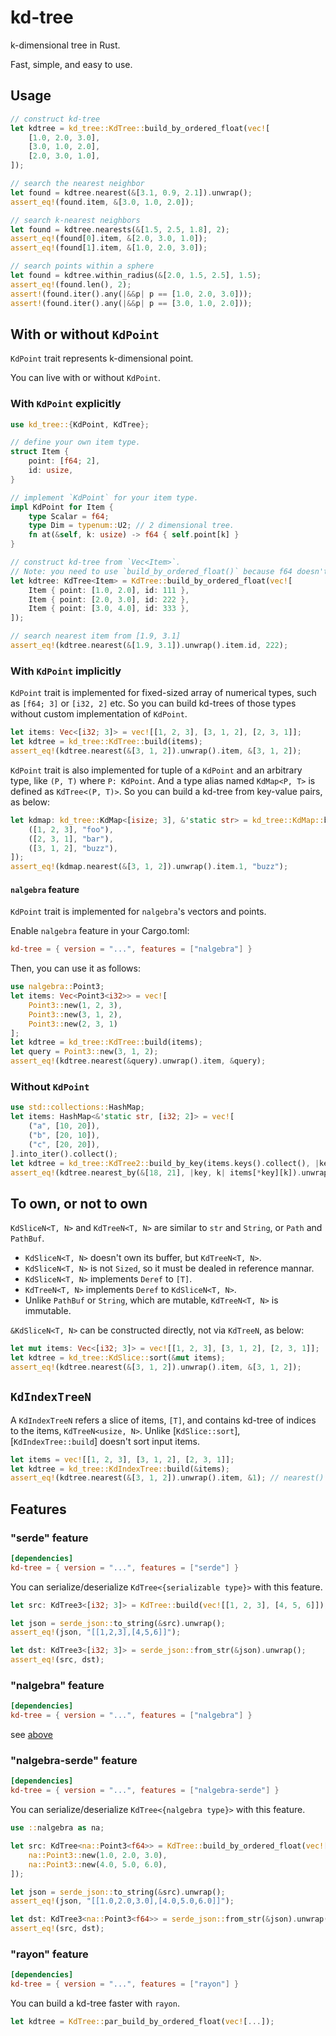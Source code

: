 # kd-tree

k-dimensional tree in Rust.

Fast, simple, and easy to use.

## Usage

```rust
// construct kd-tree
let kdtree = kd_tree::KdTree::build_by_ordered_float(vec![
    [1.0, 2.0, 3.0],
    [3.0, 1.0, 2.0],
    [2.0, 3.0, 1.0],
]);

// search the nearest neighbor
let found = kdtree.nearest(&[3.1, 0.9, 2.1]).unwrap();
assert_eq!(found.item, &[3.0, 1.0, 2.0]);

// search k-nearest neighbors
let found = kdtree.nearests(&[1.5, 2.5, 1.8], 2);
assert_eq!(found[0].item, &[2.0, 3.0, 1.0]);
assert_eq!(found[1].item, &[1.0, 2.0, 3.0]);

// search points within a sphere
let found = kdtree.within_radius(&[2.0, 1.5, 2.5], 1.5);
assert_eq!(found.len(), 2);
assert!(found.iter().any(|&&p| p == [1.0, 2.0, 3.0]));
assert!(found.iter().any(|&&p| p == [3.0, 1.0, 2.0]));
```

## With or without `KdPoint`

`KdPoint` trait represents k-dimensional point.

You can live with or without `KdPoint`.

### With `KdPoint` explicitly

```rust
use kd_tree::{KdPoint, KdTree};

// define your own item type.
struct Item {
    point: [f64; 2],
    id: usize,
}

// implement `KdPoint` for your item type.
impl KdPoint for Item {
    type Scalar = f64;
    type Dim = typenum::U2; // 2 dimensional tree.
    fn at(&self, k: usize) -> f64 { self.point[k] }
}

// construct kd-tree from `Vec<Item>`.
// Note: you need to use `build_by_ordered_float()` because f64 doesn't implement `Ord` trait.
let kdtree: KdTree<Item> = KdTree::build_by_ordered_float(vec![
    Item { point: [1.0, 2.0], id: 111 },
    Item { point: [2.0, 3.0], id: 222 },
    Item { point: [3.0, 4.0], id: 333 },
]);

// search nearest item from [1.9, 3.1]
assert_eq!(kdtree.nearest(&[1.9, 3.1]).unwrap().item.id, 222);
```

### With `KdPoint` implicitly

`KdPoint` trait is implemented for fixed-sized array of numerical types, such as `[f64; 3]` or `[i32, 2]` etc.
So you can build kd-trees of those types without custom implementation of `KdPoint`.

```rust
let items: Vec<[i32; 3]> = vec![[1, 2, 3], [3, 1, 2], [2, 3, 1]];
let kdtree = kd_tree::KdTree::build(items);
assert_eq!(kdtree.nearest(&[3, 1, 2]).unwrap().item, &[3, 1, 2]);
```

`KdPoint` trait is also implemented for tuple of a `KdPoint` and an arbitrary type, like `(P, T)` where `P: KdPoint`.
And a type alias named `KdMap<P, T>` is defined as `KdTree<(P, T)>`.
So you can build a kd-tree from key-value pairs, as below:

```rust
let kdmap: kd_tree::KdMap<[isize; 3], &'static str> = kd_tree::KdMap::build(vec![
    ([1, 2, 3], "foo"),
    ([2, 3, 1], "bar"),
    ([3, 1, 2], "buzz"),
]);
assert_eq!(kdmap.nearest(&[3, 1, 2]).unwrap().item.1, "buzz");
```

#### `nalgebra` feature
`KdPoint` trait is implemented for `nalgebra`'s vectors and points.

Enable `nalgebra` feature in your Cargo.toml:
```toml
kd-tree = { version = "...", features = ["nalgebra"] }
```
Then, you can use it as follows:
```rust
use nalgebra::Point3;
let items: Vec<Point3<i32>> = vec![
    Point3::new(1, 2, 3),
    Point3::new(3, 1, 2),
    Point3::new(2, 3, 1)
];
let kdtree = kd_tree::KdTree::build(items);
let query = Point3::new(3, 1, 2);
assert_eq!(kdtree.nearest(&query).unwrap().item, &query);
```


### Without `KdPoint`

```rust
use std::collections::HashMap;
let items: HashMap<&'static str, [i32; 2]> = vec![
    ("a", [10, 20]),
    ("b", [20, 10]),
    ("c", [20, 20]),
].into_iter().collect();
let kdtree = kd_tree::KdTree2::build_by_key(items.keys().collect(), |key, k| items[*key][k]);
assert_eq!(kdtree.nearest_by(&[18, 21], |key, k| items[*key][k]).unwrap().item, &&"c");
```

## To own, or not to own

`KdSliceN<T, N>` and `KdTreeN<T, N>` are similar to `str` and `String`, or `Path` and `PathBuf`.

- `KdSliceN<T, N>` doesn't own its buffer, but `KdTreeN<T, N>`.
- `KdSliceN<T, N>` is not `Sized`, so it must be dealed in reference mannar.
- `KdSliceN<T, N>` implements `Deref` to `[T]`.
- `KdTreeN<T, N>` implements `Deref` to `KdSliceN<T, N>`.
- Unlike `PathBuf` or `String`, which are mutable, `KdTreeN<T, N>` is immutable.

`&KdSliceN<T, N>` can be constructed directly, not via `KdTreeN`, as below:

```rust
let mut items: Vec<[i32; 3]> = vec![[1, 2, 3], [3, 1, 2], [2, 3, 1]];
let kdtree = kd_tree::KdSlice::sort(&mut items);
assert_eq!(kdtree.nearest(&[3, 1, 2]).unwrap().item, &[3, 1, 2]);
```

## `KdIndexTreeN`

A `KdIndexTreeN` refers a slice of items, `[T]`, and contains kd-tree of indices to the items, `KdTreeN<usize, N>`.
Unlike [`KdSlice::sort`], [`KdIndexTree::build`] doesn't sort input items.

```rust
let items = vec![[1, 2, 3], [3, 1, 2], [2, 3, 1]];
let kdtree = kd_tree::KdIndexTree::build(&items);
assert_eq!(kdtree.nearest(&[3, 1, 2]).unwrap().item, &1); // nearest() returns an index of found item.
```

## Features

### "serde" feature
```toml
[dependencies]
kd-tree = { version = "...", features = ["serde"] }
```
You can serialize/deserialize `KdTree<{serializable type}>` with this feature.
```rust
let src: KdTree3<[i32; 3]> = KdTree::build(vec![[1, 2, 3], [4, 5, 6]]);

let json = serde_json::to_string(&src).unwrap();
assert_eq!(json, "[[1,2,3],[4,5,6]]");

let dst: KdTree3<[i32; 3]> = serde_json::from_str(&json).unwrap();
assert_eq!(src, dst);
```


### "nalgebra" feature
```toml
[dependencies]
kd-tree = { version = "...", features = ["nalgebra"] }
```
see [above](#nalgebra-feature)

### "nalgebra-serde" feature
```toml
[dependencies]
kd-tree = { version = "...", features = ["nalgebra-serde"] }
```
You can serialize/deserialize `KdTree<{nalgebra type}>` with this feature.
```rust
use ::nalgebra as na;

let src: KdTree<na::Point3<f64>> = KdTree::build_by_ordered_float(vec![
    na::Point3::new(1.0, 2.0, 3.0),
    na::Point3::new(4.0, 5.0, 6.0),
]);

let json = serde_json::to_string(&src).unwrap();
assert_eq!(json, "[[1.0,2.0,3.0],[4.0,5.0,6.0]]");

let dst: KdTree3<na::Point3<f64>> = serde_json::from_str(&json).unwrap();
assert_eq!(src, dst);
```

### "rayon" feature
```toml
[dependencies]
kd-tree = { version = "...", features = ["rayon"] }
```

You can build a kd-tree faster with `rayon`.
```rust
let kdtree = KdTree::par_build_by_ordered_float(vec![...]);
```
